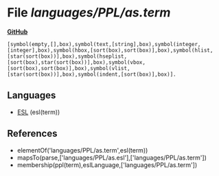 # File _languages/PPL/as.term_
**[GitHub](https://github.com/softlang/yas/blob/master/languages/PPL/as.term)**
```
[symbol(empty,[],box),symbol(text,[string],box),symbol(integer,[integer],box),symbol(hbox,[sort(box),sort(box)],box),symbol(hlist,[star(sort(box))],box),symbol(hseplist,[sort(box),star(sort(box))],box),symbol(vbox,[sort(box),sort(box)],box),symbol(vlist,[star(sort(box))],box),symbol(indent,[sort(box)],box)].
```

## Languages
* [ESL](../languages/ESL.md) (esl(term))

## References
* elementOf('languages/PPL/as.term',esl(term))
* mapsTo(parse,['languages/PPL/as.esl'],['languages/PPL/as.term'])
* membership(ppl(term),eslLanguage,['languages/PPL/as.term'])
